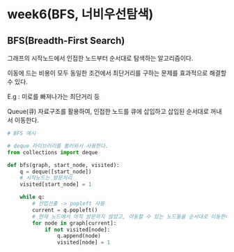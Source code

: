 # week6(BFS, 너비우선탐색)

## BFS(Breadth-First Search)

그래프의 시작노드에서 인접한 노드부터 순서대로 탐색하는 알고리즘이다.

이동에 드는 비용이 모두 동일한 조건에서 최단거리를 구하는 문제를 효과적으로 해결할 수 있다.

E.g : 미로를 빠져나가는 최단거리 등

Queue(큐) 자료구조를 활용하여, 인접한 노드를 큐에 삽입하고 삽입된 순서대로 꺼내서 이동한다.

```python
# BFS 예시

# deque 라이브러리를 불러와서 사용한다.
from collections import deque

def bfs(graph, start_node, visited):
    q = deque([start_node])
    # 시작노드는 방문처리
    visited[start_node] = 1

    while q:
        # 선입선출 -> popleft 사용
        current = q.popleft()
        # 현재 노드에서 아직 방문하지 않았고, 이동할 수 있는 노드들을 순서대로 이동한다.
        for node in graph[current]:
            if not visited[node]:
                q.append(node)
                visited[node] = 1
```